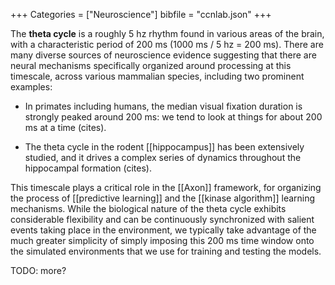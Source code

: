 +++
Categories = ["Neuroscience"]
bibfile = "ccnlab.json"
+++

The **theta cycle** is a roughly 5 hz rhythm found in various areas of the brain, with a characteristic period of 200 ms (1000 ms / 5 hz = 200 ms). There are many diverse sources of neuroscience evidence suggesting that there are neural mechanisms specifically organized around processing at this timescale, across various mammalian species, including two prominent examples:

* In primates including humans, the median visual fixation duration is strongly peaked around 200 ms: we tend to look at things for about 200 ms at a time (cites).

* The theta cycle in the rodent [[hippocampus]] has been extensively studied, and it drives a complex series of dynamics throughout the hippocampal formation (cites).

This timescale plays a critical role in the [[Axon]] framework, for organizing the process of [[predictive learning]] and the [[kinase algorithm]] learning mechanisms. While the biological nature of the theta cycle exhibits considerable flexibility and can be continuously synchronized with salient events taking place in the environment, we typically take advantage of the much greater simplicity of simply imposing this 200 ms time window onto the simulated environments that we use for training and testing the models.

TODO: more?

